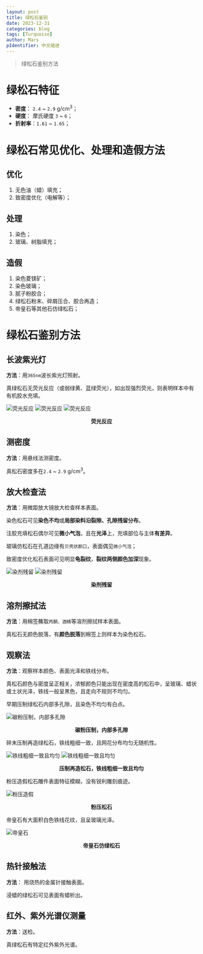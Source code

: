 ```yaml
---
layout: post
title: 绿松石鉴别
date: 2023-12-31
categories: blog
tags: [Turquoise]
author: Mars
pIdentifier: 中文缩进
---
```


> 绿松石鉴别方法
 
# 绿松石特征

- **密度**： `2.4` ~ `2.9` g/cm<sup>3</sup>；
- **硬度**： 摩氏硬度 `3` ~ `6`；
- **折射率**：`1.61` ~ `1.65`； 

# 绿松石常见优化、处理和造假方法
## 优化
1. 无色油（蜡）填充；
2. 致密度优化（电解等）；

## 处理
1. 染色；
2. 玻璃、树脂填充；

## 造假
1. 染色菱镁矿；
2. 染色玻璃；
3. 腻子粉胶合；
4. 绿松石粉末、碎屑压合、胶合再造；
5. 帝皇石等其他石仿绿松石； 

# 绿松石鉴别方法
## 长波紫光灯
**方法**：用`365nm`波长紫光灯照射。

真绿松石无荧光反应（或弱绿黄、蓝绿荧光），如出现强烈荧光，则表明样本中有有机胶水充填。

![荧光反应](/assets/posts/绿松石/2.jpg)
![荧光反应](/assets/posts/绿松石/4.jpg)
![荧光反应](/assets/posts/绿松石/5.jpg)

<div style="text-align: center;"> <b>荧光反应</b> </div>

## 测密度
**方法**：用悬线法测密度。

真松石密度多在`2.4` ~ `2.9` g/cm<sup>3</sup>。

## 放大检查法
**方法**：用微距放大镜放大检查样本表面。

染色松石可见**染色不均**或**局部染料沿裂隙、孔隙残留分布**。

注胶充填松石偶尔可见**微小气泡**，且在**光泽**上，充填部位与主体**有差异**。

玻璃仿松石在孔道边缘有`贝壳状断口`，表面偶见`微小气泡`；

致密度优化松石表面可见明显**龟裂纹**，**裂纹两侧颜色加深**现象。

![染剂残留](/assets/posts/绿松石/1.jpg)
![染剂残留](/assets/posts/绿松石/3.jpg)

<div style="text-align: center;"> <b>染剂残留</b> </div>

## 溶剂擦拭法
**方法**：用棉签蘸取`丙酮、酒精`等溶剂擦拭样本表面。

真松石无颜色脱落，有**颜色脱落**到棉签上则样本为染色松石。

## 观察法
**方法**：观察样本颜色、表面光泽和铁线分布。

真松石颜色与密度呈正相关，浓郁颜色只能出现在密度高的松石中，呈玻璃、蜡状或土状光泽，铁线一般呈黑色，且走向不规则不均匀。

早期压制绿松石内部多孔隙，且染色不均匀有白点。

![碳粉压制，内部多孔隙](/assets/posts/绿松石/8.png)

<div style="text-align: center;"> <b>碳粉压制，内部多孔隙</b> </div>

碎末压制再造绿松石，铁线粗细一致，且网花分布均匀无随机性。

![铁线粗细一致且均匀](/assets/posts/绿松石/9.png)
![铁线粗细一致且均匀](/assets/posts/绿松石/10.png)

<div style="text-align: center;"> <b>压制再造松石，铁线粗细一致且均匀</b> </div>

粉压造假松石雕件表面特征模糊，没有锐利雕刻痕迹。

![粉压造假](/assets/posts/绿松石/7.png)

<div style="text-align: center;"> <b>粉压松石</b> </div>

帝皇石有大面积白色铁线花纹，且呈玻璃光泽。

![帝皇石](/assets/posts/绿松石/6.jpeg)

<div style="text-align: center;"> <b>帝皇石仿绿松石</b> </div>

## 热针接触法
**方法**： 用烧热的金属针接触表面。

浸蜡的绿松石可见表面有蜡析出。

## 红外、紫外光谱仪测量
**方法**：送检。

真绿松石有特定红外紫外光谱。